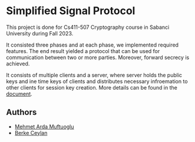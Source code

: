 # Simplified Signal Protocol

This project is done for Cs411-507 Cryptography course in Sabanci University during Fall 2023.

It consisted three phases and at each phase, we implemented required features. The end result yielded a protocol that can be used for communication between two or more parties. Moreover, forward secrecy is achieved. 

It consists of multiple clients and a server, where server holds the public keys and ine time keys of clients and distributes necessary infroemation to other clients for session key creation. More details can be found in the [document](./CS411_507_Fall2023_Term_Project_Phase3.pdf).


## Authors

- [Mehmet Arda Muftuoglu](https://github.com/MAMuftuoglu)
- [Berke Ceylan](https://github.com/berkecyln)

